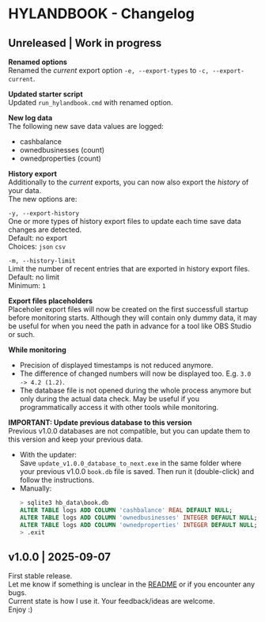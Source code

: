 # HYLANDBOOK - Changelog




## Unreleased | Work in progress

**Renamed options**  
Renamed the *current* export option `-e, --export-types` to `-c, --export-current`.

**Updated starter script**  
Updated `run_hylandbook.cmd` with renamed option.

**New log data**  
The following new save data values are logged:
- cashbalance
- ownedbusinesses (count)
- ownedproperties (count)

**History export**  
Additionally to the *current* exports, you can now also export the *history* of your data.  
The new options are:

`-y, --export-history`  
One or more types of history export files to update each time save data changes are detected.  
Default: no export  
Choices: `json` `csv`

`-m, --history-limit`  
Limit the number of recent entries that are exported in history export files.  
Default: no limit  
Minimum: `1`

**Export files placeholders**  
Placeholer export files will now be created on the first successfull startup before monitoring starts. Although they will contain only dummy data, it may be useful for when you need the path in advance for a tool like OBS Studio or such.

**While monitoring**  
- Precision of displayed timestamps is not reduced anymore.
- The difference of changed numbers will now be displayed too. E.g. `3.0 -> 4.2 (1.2)`.
- The database file is not opened during the whole process anymore but only during the actual data check. May be useful if you programmatically access it with other tools while monitoring.

**IMPORTANT: Update previous database to this version**  
Previous v1.0.0 databases are not compatible, but you can update them to this version and keep your previous data.

- With the updater:  
  Save `update_v1.0.0_database_to_next.exe` in the same folder where your previous v1.0.0 `book.db` file is saved. Then run it (double-click) and follow the instructions.
- Manually:
  ```sql
  > sqlite3 hb_data\book.db
  ALTER TABLE logs ADD COLUMN 'cashbalance' REAL DEFAULT NULL;
  ALTER TABLE logs ADD COLUMN 'ownedbusinesses' INTEGER DEFAULT NULL;
  ALTER TABLE logs ADD COLUMN 'ownedproperties' INTEGER DEFAULT NULL;
  > .exit
  ```




## v1.0.0 | 2025-09-07

First stable release.  
Let me know if something is unclear in the [README](./README.md) or if you encounter any bugs.  
Current state is how I use it. Your feedback/ideas are welcome.  
Enjoy :)
